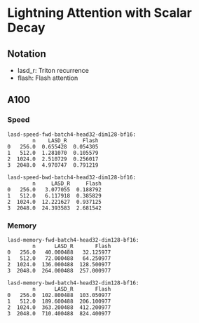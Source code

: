 # Lightning Attention with Scalar Decay

## Notation

- lasd_r: Triton recurrence
- flash: Flash attention

## A100

### Speed
```
lasd-speed-fwd-batch4-head32-dim128-bf16:
        n    LASD_R     Flash
0   256.0  0.655428  0.054305
1   512.0  1.281070  0.105579
2  1024.0  2.510729  0.256017
3  2048.0  4.970747  0.791219

lasd-speed-bwd-batch4-head32-dim128-bf16:
        n     LASD_R     Flash
0   256.0   3.077055  0.188792
1   512.0   6.117918  0.385829
2  1024.0  12.221627  0.937125
3  2048.0  24.393583  2.681542
```


### Memory
```
lasd-memory-fwd-batch4-head32-dim128-bf16:
        n      LASD_R       Flash
0   256.0   40.000488   32.125977
1   512.0   72.000488   64.250977
2  1024.0  136.000488  128.500977
3  2048.0  264.000488  257.000977

lasd-memory-bwd-batch4-head32-dim128-bf16:
        n      LASD_R       Flash
0   256.0  102.800488  103.050977
1   512.0  189.600488  206.100977
2  1024.0  363.200488  412.200977
3  2048.0  710.400488  824.400977
```
